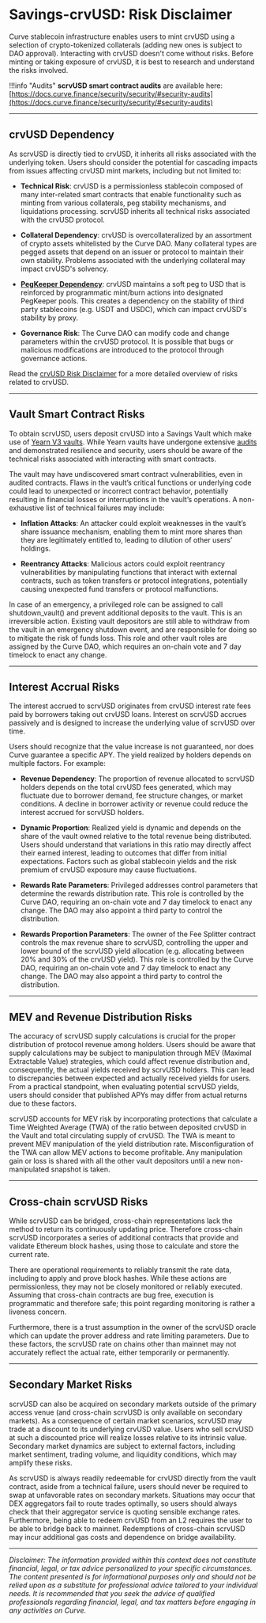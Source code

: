 <h1>Savings-crvUSD: Risk Disclaimer</h1>

Curve stablecoin infrastructure enables users to mint crvUSD using a selection of crypto-tokenized collaterals (adding new ones is subject to DAO approval). Interacting with crvUSD doesn't come without risks. Before minting or taking exposure of crvUSD, it is best to research and understand the risks involved.

!!!info "Audits"
    **scrvUSD smart contract audits** are available here: [https://docs.curve.finance/security/security/#security-audits](https://docs.curve.finance/security/security/#security-audits)

---

## **crvUSD Dependency**

As scrvUSD is directly tied to crvUSD, it inherits all risks associated with the underlying token. Users should consider the potential for cascading impacts from issues affecting crvUSD mint markets, including but not limited to:

- **Technical Risk**: crvUSD is a permissionless stablecoin composed of many inter-related smart contracts that enable functionality such as minting from various collaterals, peg stability mechanisms, and liquidations processing. scrvUSD inherits all technical risks associated with the crvUSD protocol.

- **Collateral Dependency**: crvUSD is overcollateralized by an assortment of crypto assets whitelisted by the Curve DAO. Many collateral types are pegged assets that depend on an issuer or protocol to maintain their own stability. Problems associated with the underlying collateral may impact crvUSD's solvency.

- [**PegKeeper Dependency**](https://docs.curve.finance/crvUSD/pegkeepers/overview/): crvUSD maintains a soft peg to USD that is reinforced by programmatic mint/burn actions into designated PegKeeper pools. This creates a dependency on the stability of third party stablecoins (e.g. USDT and USDC), which can impact crvUSD's stability by proxy.

- **Governance Risk**: The Curve DAO can modify code and change parameters within the crvUSD protocol. It is possible that bugs or malicious modifications are introduced to the protocol through governance actions.

Read the [crvUSD Risk Disclaimer](./crvusd.md) for a more detailed overview of risks related to crvUSD.

---

## **Vault Smart Contract Risks**

To obtain scrvUSD, users deposit crvUSD into a Savings Vault which make use of [Yearn V3 vaults](https://docs.yearn.fi/developers/v3/overview). While Yearn vaults have undergone extensive [audits](https://github.com/yearn/yearn-vaults-v3/tree/master/audits) and demonstrated resilience and security, users should be aware of the technical risks associated with interacting with smart contracts.

The vault may have undiscovered smart contract vulnerabilities, even in audited contracts. Flaws in the vault’s critical functions or underlying code could lead to unexpected or incorrect contract behavior, potentially resulting in financial losses or interruptions in the vault’s operations. A non-exhaustive list of technical failures may include:

- **Inflation Attacks**: An attacker could exploit weaknesses in the vault’s share issuance mechanism, enabling them to mint more shares than they are legitimately entitled to, leading to dilution of other users’ holdings.

- **Reentrancy Attacks**: Malicious actors could exploit reentrancy vulnerabilities by manipulating functions that interact with external contracts, such as token transfers or protocol integrations, potentially causing unexpected fund transfers or protocol malfunctions.

In case of an emergency, a privileged role can be assigned to call shutdown_vault() and prevent additional deposits to the vault. This is an irreversible action. Existing vault depositors are still able to withdraw from the vault in an emergency shutdown event, and are responsible for doing so to mitigate the risk of funds loss. This role and other vault roles are assigned by the Curve DAO, which requires an on-chain vote and 7 day timelock to enact any change.

---

## **Interest Accrual Risks**

The interest accrued to scrvUSD originates from crvUSD interest rate fees paid by borrowers taking out crvUSD loans. Interest on scrvUSD accrues passively and is designed to increase the underlying value of scrvUSD over time.

Users should recognize that the value increase is not guaranteed, nor does Curve guarantee a specific APY. The yield realized by holders depends on multiple factors. For example:

- **Revenue Dependency**: The proportion of revenue allocated to scrvUSD holders depends on the total crvUSD fees generated, which may fluctuate due to borrower demand, fee structure changes, or market conditions. A decline in borrower activity or revenue could reduce the interest accrued for scrvUSD holders.

- **Dynamic Proportion**: Realized yield is dynamic and depends on the share of the vault owned relative to the total revenue being distributed. Users should understand that variations in this ratio may directly affect their earned interest, leading to outcomes that differ from initial expectations. Factors such as global stablecoin yields and the risk premium of crvUSD exposure may cause fluctuations.

- **Rewards Rate Parameters**: Privileged addresses control parameters that determine the rewards distribution rate. This role is controlled by the Curve DAO, requiring an on-chain vote and 7 day timelock to enact any change. The DAO may also appoint a third party to control the distribution.

- **Rewards Proportion Parameters**: The owner of the Fee Splitter contract controls the max revenue share to scrvUSD, controlling the upper and lower bound of the scrvUSD yield allocation (e.g. allocating between 20% and 30% of the crvUSD yield). This role is controlled by the Curve DAO, requiring an on-chain vote and 7 day timelock to enact any change. The DAO may also appoint a third party to control the distribution.

---

## **MEV and Revenue Distribution Risks**

The accuracy of scrvUSD supply calculations is crucial for the proper distribution of protocol revenue among holders. Users should be aware that supply calculations may be subject to manipulation through MEV (Maximal Extractable Value) strategies, which could affect revenue distribution and, consequently, the actual yields received by scrvUSD holders. This can lead to discrepancies between expected and actually received yields for users. From a practical standpoint, when evaluating potential scrvUSD yields, users should consider that published APYs may differ from actual returns due to these factors.

scrvUSD accounts for MEV risk by incorporating protections that calculate a Time Weighted Average (TWA) of the ratio between deposited crvUSD in the Vault and total circulating supply of crvUSD. The TWA is meant to prevent MEV manipulation of the yield distribution rate. Misconfiguration of the TWA can allow MEV actions to become profitable. Any manipulation gain or loss is shared with all the other vault depositors until a new non-manipulated snapshot is taken.

---

## **Cross-chain scrvUSD Risks**

While scrvUSD can be bridged, cross-chain representations lack the method to return its continuously updating price. Therefore cross-chain scrvUSD incorporates a series of additional contracts that provide and validate Ethereum block hashes, using those to calculate and store the current rate.

There are operational requirements to reliably transmit the rate data, including to apply and prove block hashes. While these actions are permissionless, they may not be closely monitored or reliably executed. Assuming that cross-chain contracts are bug free, execution is programmatic and therefore safe; this point regarding monitoring is rather a liveness concern.

Furthermore, there is a trust assumption in the owner of the scrvUSD oracle which can update the prover address and rate limiting parameters. Due to these factors, the scrvUSD rate on chains other than mainnet may not accurately reflect the actual rate, either temporarily or permanently.

---

## **Secondary Market Risks**

scrvUSD can also be acquired on secondary markets outside of the primary access venue (and cross-chain scrvUSD is only available on secondary markets). As a consequence of certain market scenarios, scrvUSD may trade at a discount to its underlying crvUSD value. Users who sell scrvUSD at such a discounted price will realize losses relative to its intrinsic value. Secondary market dynamics are subject to external factors, including market sentiment, trading volume, and liquidity conditions, which may amplify these risks.

As scrvUSD is always readily redeemable for crvUSD directly from the vault contract, aside from a technical failure, users should never be required to swap at unfavorable rates on secondary markets. Situations may occur that DEX aggregators fail to route trades optimally, so users should always check that their aggregator service is quoting sensible exchange rates. Furthermore, being able to redeem crvUSD from an L2 requires the user to be able to bridge back to mainnet. Redemptions of cross-chain scrvUSD may incur additional gas costs and dependence on bridge availability.

---

*Disclaimer: The information provided within this context does not constitute financial, legal, or tax advice personalized to your specific circumstances. The content presented is for informational purposes only and should not be relied upon as a substitute for professional advice tailored to your individual needs. It is recommended that you seek the advice of qualified professionals regarding financial, legal, and tax matters before engaging in any activities on Curve.*